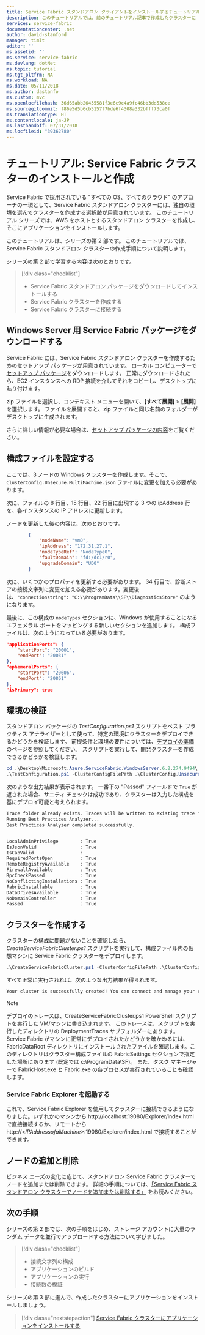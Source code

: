 ```yaml
---
title: Service Fabric スタンドアロン クライアントをインストールするチュートリアル - Azure Service Fabric | Microsoft Docs
description: このチュートリアルでは、前のチュートリアル記事で作成したクラスターに Service Fabric スタンドアロン クライアントをインストールする方法について説明します。
services: service-fabric
documentationcenter: .net
author: david-stanford
manager: timlt
editor: ''
ms.assetid: ''
ms.service: service-fabric
ms.devlang: dotNet
ms.topic: tutorial
ms.tgt_pltfrm: NA
ms.workload: NA
ms.date: 05/11/2018
ms.author: dastanfo
ms.custom: mvc
ms.openlocfilehash: 36d65abb26435581f3e6c9c4a9fc46bb3dd538ce
ms.sourcegitcommit: f86e5d5b6cb5157f7bde6f4308a332bfff73ca0f
ms.translationtype: HT
ms.contentlocale: ja-JP
ms.lasthandoff: 07/31/2018
ms.locfileid: "39362780"
---
```

# <a name="tutorial-install-and-create-service-fabric-cluster"></a>チュートリアル: Service Fabric クラスターのインストールと作成

Service Fabric で採用されている "すべての OS、すべてのクラウド" のアプローチの一環として、Service Fabric スタンドアロン クラスターには、独自の環境を選んでクラスターを作成する選択肢が用意されています。 このチュートリアル シリーズでは、AWS をホストとするスタンドアロン クラスターを作成し、そこにアプリケーションをインストールします。

このチュートリアルは、シリーズの第 2 部です。 このチュートリアルでは、Service Fabric スタンドアロン クラスターの作成手順について説明します。

シリーズの第 2 部で学習する内容は次のとおりです。

> [!div class="checklist"]
> * Service Fabric スタンドアロン パッケージをダウンロードしてインストールする
> * Service Fabric クラスターを作成する
> * Service Fabric クラスターに接続する

## <a name="download-the-service-fabric-for-windows-server-package"></a>Windows Server 用 Service Fabric パッケージをダウンロードする

Service Fabric には、Service Fabric スタンドアロン クラスターを作成するためのセットアップ パッケージが用意されています。  ローカル コンピューターで[セットアップ パッケージ](http://go.microsoft.com/fwlink/?LinkId=730690)をダウンロードします。  正常にダウンロードされたら、EC2 インスタンスへの RDP 接続を介してそれをコピーし、デスクトップに貼り付けます。

zip ファイルを選択し、コンテキスト メニューを開いて、**[すべて展開]** > **[展開]** を選択します。  ファイルを展開すると、zip ファイルと同じ名前のフォルダーがデスクトップに生成されます。

さらに詳しい情報が必要な場合は、[セットアップ パッケージの内容](service-fabric-cluster-standalone-package-contents.md)をご覧ください。

## <a name="set-up-your-configuration-file"></a>構成ファイルを設定する

ここでは、3 ノードの Windows クラスターを作成します。そこで、`ClusterConfig.Unsecure.MultiMachine.json` ファイルに変更を加える必要があります。

次に、ファイルの 8 行目、15 行目、22 行目に出現する 3 つの ipAddress 行を、各インスタンスの IP アドレスに更新します。

ノードを更新した後の内容は、次のとおりです。

```json
        {
            "nodeName": "vm0",
            "ipAddress": "172.31.27.1",
            "nodeTypeRef": "NodeType0",
            "faultDomain": "fd:/dc1/r0",
            "upgradeDomain": "UD0"
        }
```

次に、いくつかのプロパティを更新する必要があります。  34 行目で、診断ストアの接続文字列に変更を加える必要があります。変更後は、`"connectionstring": "C:\\ProgramData\\SF\\DiagnosticsStore"` のようになります。

最後に、この構成の `nodeTypes` セクションに、Windows が使用することになるエフェメラル ポートをマッピングする新しいセクションを追加します。  構成ファイルは、次のようになっている必要があります。

```json
"applicationPorts": {
    "startPort": "20001",
    "endPort": "20031"
},
"ephemeralPorts": {
    "startPort": "20606",
    "endPort": "20861"
},
"isPrimary": true
```

## <a name="validate-the-environment"></a>環境の検証

スタンドアロン パッケージの *TestConfiguration.ps1* スクリプトをベスト プラクティス アナライザーとして使って、特定の環境にクラスターをデプロイできるかどうかを検証します。 前提条件と環境の要件については、[デプロイの準備](service-fabric-cluster-standalone-deployment-preparation.md)のページを参照してください。 スクリプトを実行して、開発クラスターを作成できるかどうかを検証します。

```powershell
cd .\Desktop\Microsoft.Azure.ServiceFabric.WindowsServer.6.2.274.9494\
.\TestConfiguration.ps1 -ClusterConfigFilePath .\ClusterConfig.Unsecure.MultiMachine.json
```

次のような出力結果が表示されます。 一番下の "Passed" フィールドで `True` が返された場合、サニティ チェックは成功であり、クラスターは入力した構成を基にデプロイ可能と考えられます。

```powershell
Trace folder already exists. Traces will be written to existing trace folder: C:\Users\Administrator\Desktop\Microsoft.Azure.ServiceFabric.WindowsServer.6.2.274.9494\DeploymentTraces
Running Best Practices Analyzer...
Best Practices Analyzer completed successfully.


LocalAdminPrivilege        : True
IsJsonValid                : True
IsCabValid                 :
RequiredPortsOpen          : True
RemoteRegistryAvailable    : True
FirewallAvailable          : True
RpcCheckPassed             : True
NoConflictingInstallations : True
FabricInstallable          : True
DataDrivesAvailable        : True
NoDomainController         : True
Passed                     : True
```

## <a name="create-the-cluster"></a>クラスターを作成する

クラスターの構成に問題がないことを確認したら、*CreateServiceFabricCluster.ps1* スクリプトを実行して、構成ファイル内の仮想マシンに Service Fabric クラスターをデプロイします。

```powershell
.\CreateServiceFabricCluster.ps1 -ClusterConfigFilePath .\ClusterConfig.Unsecure.MultiMachine.json -AcceptEULA
```

すべて正常に実行されれば、次のような出力結果が得られます。

```powershell
Your cluster is successfully created! You can connect and manage your cluster using Microsoft Azure Service Fabric Explorer or PowerShell. To connect through PowerShell, run 'Connect-ServiceFabricCluster [ClusterConnectionEndpoint]'.
```

> [!NOTE]
> デプロイのトレースは、CreateServiceFabricCluster.ps1 PowerShell スクリプトを実行した VM/マシンに書き込まれます。 このトレースは、スクリプトを実行したディレクトリの DeploymentTraces サブフォルダーにあります。 Service Fabric がマシンに正常にデプロイされたかどうかを確かめるには、FabricDataRoot ディレクトリにインストールされたファイルを確認します。このディレクトリはクラスター構成ファイルの FabricSettings セクションで指定した場所にあります (既定では c:\ProgramData\SF)。 また、タスク マネージャーで FabricHost.exe と Fabric.exe の各プロセスが実行されていることも確認します。
>
>

### <a name="bring-up-service-fabric-explorer"></a>Service Fabric Explorer を起動する

これで、Service Fabric Explorer を使用してクラスターに接続できるようになりました。いずれかのマシンから http://localhost:19080/Explorer/index.html で直接接続するか、リモートから http://<*IPAddressofaMachine*>:19080/Explorer/index.html で接続することができます。

## <a name="add-and-remove-nodes"></a>ノードの追加と削除

ビジネス ニーズの変化に応じて、スタンドアロン Service Fabric クラスターでノードを追加または削除できます。 詳細の手順については、[「Service Fabric スタンドアロン クラスターでノードを追加または削除する」](service-fabric-cluster-windows-server-add-remove-nodes.md) をお読みください。

## <a name="next-steps"></a>次の手順

シリーズの第 2 部では、次の手順をはじめ、ストレージ アカウントに大量のランダム データを並行でアップロードする方法について学びました。

> [!div class="checklist"]
> * 接続文字列の構成
> * アプリケーションのビルド
> * アプリケーションの実行
> * 接続数の検証

シリーズの第 3 部に進んで、作成したクラスターにアプリケーションをインストールしましょう。

> [!div class="nextstepaction"]
> [Service Fabric クラスターにアプリケーションをインストールする](service-fabric-tutorial-standalone-install-an-application.md)

<!--Image references-->
[Trusted Zone]: ./media/service-fabric-cluster-creation-for-windows-server/TrustedZone.png
